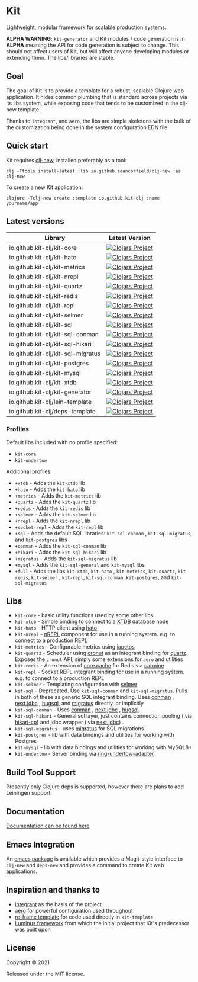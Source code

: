 # Kit

Lightweight, modular framework for scalable production
systems.

**ALPHA WARNING**: `kit-generator` and Kit modules / code
generation is in **ALPHA** meaning the API for code
generation is subject to change. This should not affect
users of Kit, but will affect anyone developing modules or
extending them. The libs/libraries are stable.

## Goal

The goal of Kit is to provide a template for a robust,
scalable Clojure web application. It hides common plumbing
that is standard across projects via its libs system, while
exposing code that tends to be customized in the clj-new
template.

Thanks to `integrant`, and `aero`, the libs are simple
skeletons with the bulk of the customization being done in
the system configuration EDN file.

## Quick start

Kit
requires [clj-new](https://github.com/seancorfield/clj-new),
installed preferably as a tool:

`clj -Ttools install-latest :lib io.github.seancorfield/clj-new :as clj-new`

To create a new Kit application:

`clojure -Tclj-new create :template io.github.kit-clj :name yourname/app`

## Latest versions

| Library                            | Latest Version                                                                                                                                        |
|------------------------------------|-------------------------------------------------------------------------------------------------------------------------------------------------------|
| io.github.kit-clj/kit-core         | [![Clojars Project](https://img.shields.io/clojars/v/io.github.kit-clj/kit-core.svg)](https://clojars.org/io.github.kit-clj/kit-core)                 |
| io.github.kit-clj/kit-hato         | [![Clojars Project](https://img.shields.io/clojars/v/io.github.kit-clj/kit-hato.svg)](https://clojars.org/io.github.kit-clj/kit-hato)                 |
| io.github.kit-clj/kit-metrics      | [![Clojars Project](https://img.shields.io/clojars/v/io.github.kit-clj/kit-metrics.svg)](https://clojars.org/io.github.kit-clj/kit-metrics)           |
| io.github.kit-clj/kit-nrepl        | [![Clojars Project](https://img.shields.io/clojars/v/io.github.kit-clj/kit-nrepl.svg)](https://clojars.org/io.github.kit-clj/kit-nrepl)               |
| io.github.kit-clj/kit-quartz       | [![Clojars Project](https://img.shields.io/clojars/v/io.github.kit-clj/kit-quartz.svg)](https://clojars.org/io.github.kit-clj/kit-quartz)             |
| io.github.kit-clj/kit-redis        | [![Clojars Project](https://img.shields.io/clojars/v/io.github.kit-clj/kit-redis.svg)](https://clojars.org/io.github.kit-clj/kit-redis)               |
| io.github.kit-clj/kit-repl         | [![Clojars Project](https://img.shields.io/clojars/v/io.github.kit-clj/kit-repl.svg)](https://clojars.org/io.github.kit-clj/kit-repl)                 |
| io.github.kit-clj/kit-selmer       | [![Clojars Project](https://img.shields.io/clojars/v/io.github.kit-clj/kit-selmer.svg)](https://clojars.org/io.github.kit-clj/kit-selmer)             |
| io.github.kit-clj/kit-sql          | [![Clojars Project](https://img.shields.io/clojars/v/io.github.kit-clj/kit-sql.svg)](https://clojars.org/io.github.kit-clj/kit-sql)                   |
| io.github.kit-clj/kit-sql-conman   | [![Clojars Project](https://img.shields.io/clojars/v/io.github.kit-clj/kit-sql-conman.svg)](https://clojars.org/io.github.kit-clj/kit-sql-conman)     |
| io.github.kit-clj/kit-sql-hikari   | [![Clojars Project](https://img.shields.io/clojars/v/io.github.kit-clj/kit-sql-hikari.svg)](https://clojars.org/io.github.kit-clj/kit-sql-hikari)     |
| io.github.kit-clj/kit-sql-migratus | [![Clojars Project](https://img.shields.io/clojars/v/io.github.kit-clj/kit-sql-migratus.svg)](https://clojars.org/io.github.kit-clj/kit-sql-migratus) |
| io.github.kit-clj/kit-postgres     | [![Clojars Project](https://img.shields.io/clojars/v/io.github.kit-clj/kit-postgres.svg)](https://clojars.org/io.github.kit-clj/kit-postgres)         |
| io.github.kit-clj/kit-mysql        | [![Clojars Project](https://img.shields.io/clojars/v/io.github.kit-clj/kit-mysql.svg)](https://clojars.org/io.github.kit-clj/kit-mysql)               |
| io.github.kit-clj/kit-xtdb         | [![Clojars Project](https://img.shields.io/clojars/v/io.github.kit-clj/kit-xtdb.svg)](https://clojars.org/io.github.kit-clj/kit-xtdb)                 |
| io.github.kit-clj/kit-generator    | [![Clojars Project](https://img.shields.io/clojars/v/io.github.kit-clj/kit-generator.svg)](https://clojars.org/io.github.kit-clj/kit-generator)       |
| io.github.kit-clj/lein-template    | [![Clojars Project](https://img.shields.io/clojars/v/io.github.kit-clj/lein-template.svg)](https://clojars.org/io.github.kit-clj/lein-template)       |
| io.github.kit-clj/deps-template    | [![Clojars Project](https://img.shields.io/clojars/v/io.github.kit-clj/lein-template.svg)](https://clojars.org/io.github.kit-clj/deps-template)       |

### Profiles

Default libs included with no profile specified:

- `kit-core`
- `kit-undertow`

Additional profiles:

- `+xtdb` - Adds the `kit-xtdb` lib
- `+hato` - Adds the `kit-hato` lib
- `+metrics` - Adds the `kit-metrics` lib
- `+quartz` - Adds the `kit-quartz` lib
- `+redis` - Adds the `kit-redis` lib
- `+selmer` - Adds the `kit-selmer` lib
- `+nrepl` - Adds the `kit-nrepl` lib
- `+socket-repl` - Adds the `kit-repl` lib
- `+sql` - Adds the default SQL libraries: `kit-sql-conman`
  , `kit-sql-migratus`, and `kit-postgres` libs
- `+conman` - Adds the `kit-sql-conman` lib
- `+hikari` - Adds the `kit-sql-hikari` lib
- `+migratus` - Adds the `kit-sql-migratus` lib
- `+mysql` - Adds the `kit-sql-general` and `kit-mysql` libs
- `+full` - Adds the libs `kit-xtdb`, `kit-hato`
  , `kit-metrics`, `kit-quartz`, `kit-redis`, `kit-selmer`
  , `kit-repl`, `kit-sql-conman`, `kit-postgres`,
  and `kit-sql-migratus`

## Libs

- `kit-core` - basic utility functions used by some other
  libs
- `kit-xtdb` - Simple binding to connect to
  a [XTDB](https://xtdb.com/) database node
- `kit-hato` - HTTP client
  using [hato](https://github.com/gnarroway/hato)
- `kit-nrepl` - [nREPL](https://github.com/nrepl/nrepl)
  component for use in a running system. e.g. to connect to
  a production REPL
- `kit-metrics` - Configurable metrics
  using [iapetos](https://github.com/clj-commons/iapetos)
- `kit-quartz` - Scheduler
  using [cronut](https://github.com/troy-west/cronut) as an
  integrant binding
  for [quartz](http://www.quartz-scheduler.org/). Exposes
  the `cronut` API, simply some extensions for `aero` and
  utilities
- `kit-redis` - An extension
  of [core.cache](https://github.com/clojure/core.cache) for
  Redis
  via [carmine](https://github.com/ptaoussanis/carmine)
- `kit-repl` - Socket REPL integrant binding for use in a
  running system. e.g. to connect to a production REPL
- `kit-selmer` - Templating configuration
  with [selmer](https://github.com/yogthos/Selmer)
- `kit-sql` - Deprecated. Use `kit-sql-conman`
  and `kit-sql-migratus`. Pulls in both of these as generic
  SQL integrant binding.
  Uses [conman](https://github.com/luminus-framework/conman)
  , [next.jdbc](https://github.com/seancorfield/next-jdbc)
  , [hugsql](https://www.hugsql.org/),
  and [migratus](https://github.com/yogthos/migratus)
  directly, or implicitly
- `kit-sql-conman` -
  Uses [conman](https://github.com/luminus-framework/conman)
  , [next.jdbc](https://github.com/seancorfield/next-jdbc)
  , [hugsql](https://www.hugsql.org/),
- `kit-sql-hikari` - General sql layer, just contains
  connection pooling (
  via [hikari-cp](https://github.com/tomekw/hikari-cp)) and
  jdbc wrapper (
  via [next.jdbc](https://github.com/seancorfield/next-jdbc))
  .
- `kit-sql-migratus` -
  uses [migratus](https://github.com/yogthos/migratus) for
  SQL migrations
- `kit-postgres` - lib with data bindings and utilities for
  working with Postgres
- `kit-mysql` - lib with data bindings and utilities for
  working with MySQL8+
- `kit-undertow` - Server binding
  via [ring-undertow-adapter](https://github.com/luminus-framework/ring-undertow-adapter)

## Build Tool Support

Presently only Clojure deps is supported, however there are
plans to add Leiningen support.

## Documentation

[Documentation can be found here](https://kit-clj.github.io)

## Emacs Integration

An [emacs package](https://github.com/jpe90/emacs-clj-deps-new) is available which provides a Magit-style interface to `clj-new` and `deps-new` and provides a command to create Kit web applications.

## Inspiration and thanks to

- [integrant](https://github.com/weavejester/integrant) as
  the basis of the project
- [aero](https://github.com/juxt/aero) for powerful
  configuration used throughout
- [re-frame template](https://github.com/day8/re-frame-template)
  for code used directly in `kit-template`
- [Luminus framework](https://luminusweb.com/) from which
  the initial project that Kit's predecessor was built upon

## License

Copyright © 2021

Released under the MIT license.
